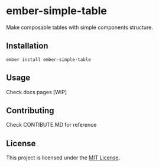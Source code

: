 ember-simple-table
==============================================================================

Make composable tables with simple components structure.

Installation
------------------------------------------------------------------------------

```
ember install ember-simple-table
```


Usage
------------------------------------------------------------------------------

Check docs pages [WIP]


Contributing
------------------------------------------------------------------------------

Check CONTIBUTE.MD for reference

License
------------------------------------------------------------------------------

This project is licensed under the [MIT License](LICENSE.md).

